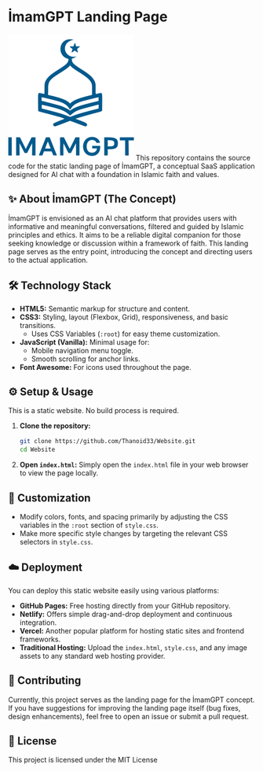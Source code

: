 # İmamGPT Landing Page

<img src="/images/logo.svg" alt="İmamGPT Logo" width="256" height="256" >
This repository contains the source code for the static landing page of İmamGPT, a conceptual SaaS application designed for AI chat with a foundation in Islamic faith and values.

## ✨ About İmamGPT (The Concept)

İmamGPT is envisioned as an AI chat platform that provides users with informative and meaningful conversations, filtered and guided by Islamic principles and ethics. It aims to be a reliable digital companion for those seeking knowledge or discussion within a framework of faith. This landing page serves as the entry point, introducing the concept and directing users to the actual application.

## 🛠️ Technology Stack

*   **HTML5:** Semantic markup for structure and content.
*   **CSS3:** Styling, layout (Flexbox, Grid), responsiveness, and basic transitions.
    *   Uses CSS Variables (`:root`) for easy theme customization.
*   **JavaScript (Vanilla):** Minimal usage for:
    *   Mobile navigation menu toggle.
    *   Smooth scrolling for anchor links.
*   **Font Awesome:** For icons used throughout the page.

## ⚙️ Setup & Usage

This is a static website. No build process is required.

1.  **Clone the repository:**
    ```bash
    git clone https://github.com/Thanoid33/Website.git
    cd Website
    ```
2.  **Open `index.html`:** Simply open the `index.html` file in your web browser to view the page locally.

## 🎨 Customization

*   Modify colors, fonts, and spacing primarily by adjusting the CSS variables in the `:root` section of `style.css`.
*   Make more specific style changes by targeting the relevant CSS selectors in `style.css`.

## ☁️ Deployment

You can deploy this static website easily using various platforms:

*   **GitHub Pages:** Free hosting directly from your GitHub repository.
*   **Netlify:** Offers simple drag-and-drop deployment and continuous integration.
*   **Vercel:** Another popular platform for hosting static sites and frontend frameworks.
*   **Traditional Hosting:** Upload the `index.html`, `style.css`, and any image assets to any standard web hosting provider.

## 🤝 Contributing

Currently, this project serves as the landing page for the İmamGPT concept. If you have suggestions for improving the landing page itself (bug fixes, design enhancements), feel free to open an issue or submit a pull request.

## 📄 License

This project is licensed under the MIT License
